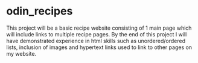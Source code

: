 # odin_recipes
This project will be a basic recipe website consisting of 1 main page which will include links to multiple recipe pages. By the end of this project I will have demonstrated experience in html skills such as unordered/ordered lists, inclusion of images and hypertext links used to link to other pages on my website. 